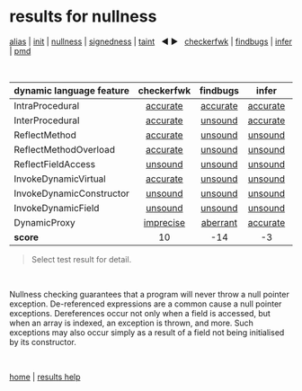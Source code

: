 # results for nullness

[alias](https://github.com/michaelemery/staticanalysis/blob/master/results/alias/README.md) | [init](https://github.com/michaelemery/staticanalysis/blob/master/results/init/README.md) | [nullness](https://github.com/michaelemery/staticanalysis/blob/master/results/nullness/README.md) | [signedness](https://github.com/michaelemery/staticanalysis/blob/master/results/signedness/README.md) | [taint](https://github.com/michaelemery/staticanalysis/blob/master/results/taint/README.md) &nbsp; &#x25c0; &#x25b6; &nbsp; [checkerfwk](https://github.com/michaelemery/staticanalysis/blob/master/results/tool/checkerframework.md) | [findbugs](https://github.com/michaelemery/staticanalysis/blob/master/results/tool/findbugs.md) | [infer](https://github.com/michaelemery/staticanalysis/blob/master/results/tool/infer.md) | [pmd](https://github.com/michaelemery/staticanalysis/blob/master/results/tool/pmd.md)

<br>

| dynamic language feature | checkerfwk | findbugs | infer | pmd | 
| --- | :---: | :---: | :---: | :---: |
| IntraProcedural | [accurate](https://github.com/michaelemery/staticanalysis/blob/master/results/nullness/checkerframework.md#IntraProcedural) | [accurate](https://github.com/michaelemery/staticanalysis/blob/master/results/nullness/findbugs.md#IntraProcedural) | [accurate](https://github.com/michaelemery/staticanalysis/blob/master/results/nullness/infer.md#IntraProcedural) | [accurate](https://github.com/michaelemery/staticanalysis/blob/master/results/nullness/pmd.md#IntraProcedural) |
| InterProcedural | [accurate](https://github.com/michaelemery/staticanalysis/blob/master/results/nullness/checkerframework.md#InterProcedural) | [unsound](https://github.com/michaelemery/staticanalysis/blob/master/results/nullness/findbugs.md#InterProcedural) | [accurate](https://github.com/michaelemery/staticanalysis/blob/master/results/nullness/infer.md#InterProcedural) | [unsound](https://github.com/michaelemery/staticanalysis/blob/master/results/nullness/pmd.md#InterProcedural) |
| ReflectMethod | [accurate](https://github.com/michaelemery/staticanalysis/blob/master/results/nullness/checkerframework.md#ReflectMethod) | [unsound](https://github.com/michaelemery/staticanalysis/blob/master/results/nullness/findbugs.md#ReflectMethod) | [unsound](https://github.com/michaelemery/staticanalysis/blob/master/results/nullness/infer.md#ReflectMethod) | [unsound](https://github.com/michaelemery/staticanalysis/blob/master/results/nullness/pmd.md#ReflectMethod) |
| ReflectMethodOverload | [accurate](https://github.com/michaelemery/staticanalysis/blob/master/results/nullness/checkerframework.md#ReflectMethodOverload) | [unsound](https://github.com/michaelemery/staticanalysis/blob/master/results/nullness/findbugs.md#ReflectMethodOverload) | [unsound](https://github.com/michaelemery/staticanalysis/blob/master/results/nullness/infer.md#ReflectMethodOverload) | [unsound](https://github.com/michaelemery/staticanalysis/blob/master/results/nullness/pmd.md#ReflectMethodOverload) |
| ReflectFieldAccess | [unsound](https://github.com/michaelemery/staticanalysis/blob/master/results/nullness/checkerframework.md#ReflectFieldAccess) | [unsound](https://github.com/michaelemery/staticanalysis/blob/master/results/nullness/findbugs.md#ReflectFieldAccess) | [unsound](https://github.com/michaelemery/staticanalysis/blob/master/results/nullness/infer.md#ReflectFieldAccess) | [unsound](https://github.com/michaelemery/staticanalysis/blob/master/results/nullness/pmd.md#ReflectFieldAccess) |
| InvokeDynamicVirtual | [accurate](https://github.com/michaelemery/staticanalysis/blob/master/results/nullness/checkerframework.md#InvokeDynamicVirtual) | [unsound](https://github.com/michaelemery/staticanalysis/blob/master/results/nullness/findbugs.md#InvokeDynamicVirtual) | [unsound](https://github.com/michaelemery/staticanalysis/blob/master/results/nullness/infer.md#InvokeDynamicVirtual) | [unsound](https://github.com/michaelemery/staticanalysis/blob/master/results/nullness/pmd.md#InvokeDynamicVirtual) |
| InvokeDynamicConstructor | [unsound](https://github.com/michaelemery/staticanalysis/blob/master/results/nullness/checkerframework.md#InvokeDynamicConstructor) | [unsound](https://github.com/michaelemery/staticanalysis/blob/master/results/nullness/findbugs.md#InvokeDynamicConstructor) | [unsound](https://github.com/michaelemery/staticanalysis/blob/master/results/nullness/infer.md#InvokeDynamicConstructor) | [unsound](https://github.com/michaelemery/staticanalysis/blob/master/results/nullness/pmd.md#InvokeDynamicConstructor) |
| InvokeDynamicField | [unsound](https://github.com/michaelemery/staticanalysis/blob/master/results/nullness/checkerframework.md#InvokeDynamicField) | [unsound](https://github.com/michaelemery/staticanalysis/blob/master/results/nullness/findbugs.md#InvokeDynamicField) | [unsound](https://github.com/michaelemery/staticanalysis/blob/master/results/nullness/infer.md#InvokeDynamicField) | [unsound](https://github.com/michaelemery/staticanalysis/blob/master/results/nullness/pmd.md#InvokeDynamicField) |
| DynamicProxy | [imprecise](https://github.com/michaelemery/staticanalysis/blob/master/results/nullness/checkerframework.md#DynamicProxy) | [aberrant](https://github.com/michaelemery/staticanalysis/blob/master/results/nullness/findbugs.md#DynamicProxy) | [accurate](https://github.com/michaelemery/staticanalysis/blob/master/results/nullness/infer.md#DynamicProxy) | [aberrant](https://github.com/michaelemery/staticanalysis/blob/master/results/nullness/pmd.md#DynamicProxy) |
| **score** | 10 | -14 | -3 | -14 |

> Select test result for detail.

<br>

Nullness checking guarantees that a program will never throw a null pointer exception. De-referenced expressions are a common cause a null pointer exceptions. Dereferences occur not only when a field is accessed, but when an array is indexed, an exception is thrown, and more. Such exceptions may also occur simply as a result of a field not being initialised by its constructor.

<br>

[home](https://github.com/michaelemery/staticanalysis) | [results help](https://github.com/michaelemery/staticanalysis/blob/master/results/README.md)
